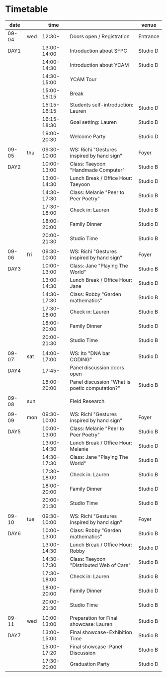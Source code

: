 # Timetable

| date  |      | time        |                                                | venue    |
| ----- | ---- | ----------- | ---------------------------------------------- | -------- |
| 09-04 | wed  | 12:30-      | Doors open / Registration                      | Entrance |
| DAY1  |      | 13:00-14:00 | Introduction about SFPC                        | Studio D |
|       |      | 14:00-14:30 | Introduction about YCAM                        | Studio D |
|       |      | 14:30-15:00 | YCAM Tour                                      |          |
|       |      | 15:00-15:15 | Break                                          |          |
|       |      | 15:15-16:15 | Students self-introduction: Lauren             | Studio D |
|       |      | 16:15-18:30 | Goal setting: Lauren                           | Studio D |
|       |      | 19:00-20:30 | Welcome Party                                  | Studio D |
|       |      |             |                                                |          |
| 09-05 | thu  | 09:30-10:00 | WS: Richi "Gestures inspired by hand sign"     | Foyer    |
| DAY2  |      | 10:00-13:00 | Class: Taeyoon "Handmade Computer"             | Studio B |
|       |      | 13:00-14:30 | Lunch Break / Office Hour: Taeyoon             | Studio D |
|       |      | 14:30-17:30 | Class: Melanie "Peer to Peer Poetry"           | Studio B |
|       |      | 17:30-18:00 | Check in: Lauren                               | Studio B |
|       |      | 18:00-20:00 | Family Dinner                                  | Studio D |
|       |      | 20:00-21:30 | Studio Time                                    | Studio B |
|       |      |             |                                                |          |
| 09-06 | fri  | 09:30-10:00 | WS: Richi "Gestures inspired by hand sign"     | Foyer    |
| DAY3  |      | 10:00-13:00 | Class: Jane "Playing The World"                | Studio B |
|       |      | 13:00-14:30 | Lunch Break / Office Hour: Jane                | Studio D |
|       |      | 14:30-17:30 | Class: Robby "Garden mathematics"              | Studio B |
|       |      | 17:30-18:00 | Check in: Lauren                               | Studio B |
|       |      | 18:00-20:00 | Family Dinner                                  | Studio D |
|       |      | 20:00-21:30 | Studio Time                                    | Studio B |
|       |      |             |                                                |          |
| 09-07 | sat  | 14:00-17:00 | WS: Ito "DNA bar CODING"                       | Studio D |
| DAY4  |      | 17:45-      | Panel discussion doors open                    |          |
|       |      | 18:00-20:00 | Panel discussion "What is poetic computation?" | Studio B |
|       |      |             |                                                |          |
| 09-08 | sun  |             | Field Research                                 |          |
|       |      |             |                                                |          |
| 09-09 | mon  | 09:30-10:00 | WS: Richi "Gestures inspired by hand sign"     | Foyer    |
| DAY5  |      | 10:00-13:00 | Class: Melanie "Peer to Peer Poetry"           | Studio B |
|       |      | 13:00-14:30 | Lunch Break / Office Hour: Melanie             | Studio D |
|       |      | 14:30-17:30 | Class: Jane "Playing The World"                | Studio B |
|       |      | 17:30-18:00 | Check in: Lauren                               | Studio B |
|       |      | 18:00-20:00 | Family Dinner                                  | Studio D |
|       |      | 20:00-21:30 | Studio Time                                    | Studio B |
|       |      |             |                                                |          |
| 09-10 | tue  | 09:30-10:00 | WS: Richi "Gestures inspired by hand sign"     | Foyer    |
| DAY6  |      | 10:00-13:00 | Class: Robby "Garden mathematics"              | Studio B |
|       |      | 13:00-14:30 | Lunch Break / Office Hour: Robby               | Studio D |
|       |      | 14:30-17:30 | Class: Taeyoon "Distributed Web of Care"       | Studio B |
|       |      | 17:30-18:00 | Check in: Lauren                               | Studio B |
|       |      | 18:00-20:00 | Family Dinner                                  | Studio D |
|       |      | 20:00-21:30 | Studio Time                                    | Studio B |
|       |      |             |                                                |          |
| 09-11 | wed  | 10:00-13:00 | Preparation for Final showcase: Lauren         | Studio B |
| DAY7  |      | 13:00-15:00 | Final showcase-Exhibition Time                 | Studio B |
|       |      | 15:00-17:20 | Final showcase-Panel Discussion                | Studio B |
|       |      | 17:30-20:00 | Graduation Party                               | Studio D |